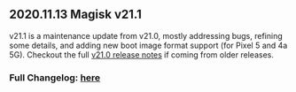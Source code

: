 ## 2020.11.13 Magisk v21.1

v21.1 is a maintenance update from v21.0, mostly addressing bugs, refining some details, and adding new boot image format support (for Pixel 5 and 4a 5G). Checkout the full [v21.0 release notes](https://topjohnwu.github.io/Magisk/releases/21000.html) if coming from older releases.

### Full Changelog: [here](https://topjohnwu.github.io/Magisk/changes.html)
